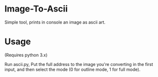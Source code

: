 # Image-To-Ascii
Simple tool, prints in console an image as ascii art.

# Usage
(Requires python 3.x)

Run ascii.py, Put the full address to the image you're converting in the first input, and then select the mode (0 for outline mode, 1 for full mode).
